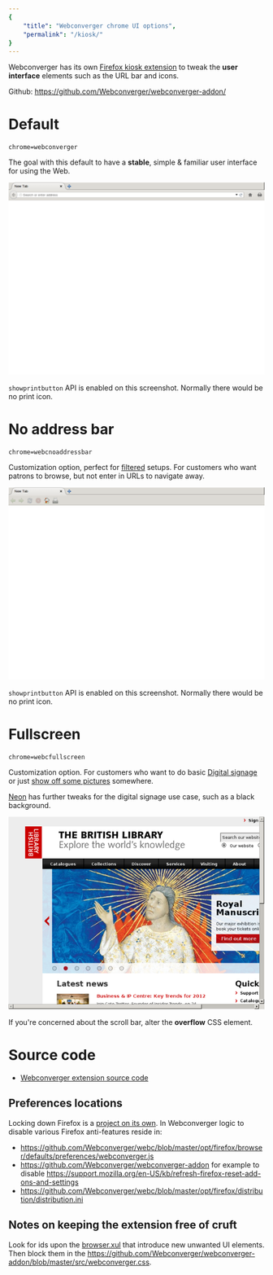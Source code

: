 ```yaml
---
{
    "title": "Webconverger chrome UI options",
    "permalink": "/kiosk/"
}
---
```


Webconverger has its own [Firefox kiosk
extension](https://addons.mozilla.org/en-US/firefox/addon/webconverger) to
tweak the **user interface** elements such as the URL bar and icons.

Github: <https://github.com/Webconverger/webconverger-addon/>

# Default

	chrome=webconverger

The goal with this default to have a **stable**, simple & familiar user
interface for using the Web.

<img src="/img/chrome/webconverger-showprintbutton.png" alt="webconverger" />

`showprintbutton` API is enabled on this screenshot. Normally there would be no print icon.

# No address bar

	chrome=webcnoaddressbar

Customization option, perfect for [filtered](/filtering/) setups. For customers
who want patrons to browse, but not enter in URLs to navigate away.

<img src="/img/chrome/webcnoaddressbar-showprintbutton.png" alt="webcnoaddressbar" />

`showprintbutton` API is enabled on this screenshot. Normally there would be no print icon.

# Fullscreen

	chrome=webcfullscreen

Customization option. For customers who want to do basic [Digital
signage](http://en.wikipedia.org/wiki/Digital_Signage) or just [show off some
pictures](http://www.subitophoto.net/slideshow/machupicchu/) somewhere.

[Neon](http://neon.webconverger.com/) has further tweaks for the digital
signage use case, such as a black background.

<img src="/img/chrome/webcfullscreen.png" alt="webcfullscreen" />

If you're concerned about the scroll bar, alter the **overflow** CSS element.

# Source code

* [Webconverger extension source code](https://github.com/Webconverger/webconverger-addon/)

## Preferences locations

Locking down Firefox is a [project on its own](https://github.com/pyllyukko/user.js). In Webconverger logic to disable various Firefox anti-features reside in:

* <https://github.com/Webconverger/webc/blob/master/opt/firefox/browser/defaults/preferences/webconverger.js>
* <https://github.com/Webconverger/webconverger-addon> for example to disable <https://support.mozilla.org/en-US/kb/refresh-firefox-reset-add-ons-and-settings>
* <https://github.com/Webconverger/webc/blob/master/opt/firefox/distribution/distribution.ini>

## Notes on keeping the extension free of cruft

Look for ids upon the
[browser.xul](http://mxr.mozilla.org/mozilla-central/source/browser/base/content/browser.xul)
that introduce new unwanted UI elements. Then block them in the <https://github.com/Webconverger/webconverger-addon/blob/master/src/webconverger.css>.
